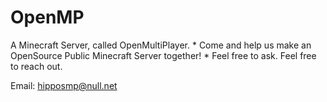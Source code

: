 # OpenMP
A Minecraft Server, called OpenMultiPlayer.
*
Come and help us make an OpenSource Public Minecraft Server together!
*
Feel free to ask. Feel free to reach out.

Email: hipposmp@null.net
